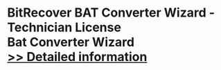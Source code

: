# BitRecover BAT Converter Wizard - Technician License<br />Bat Converter Wizard<br />[>> Detailed information](https://secure.shareit.com/shareit/product.html?productid=300900422&affiliateid=200057808)